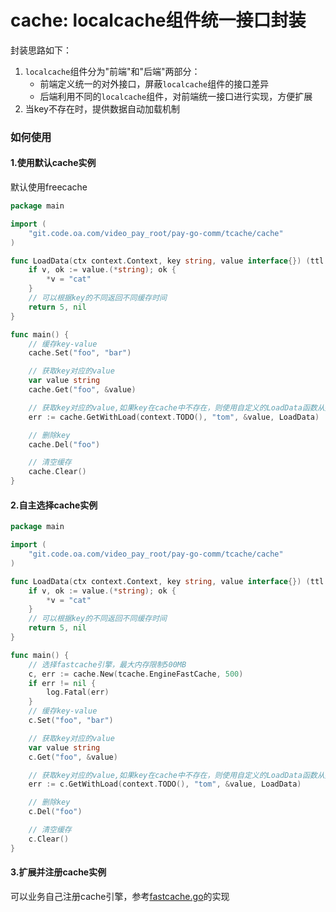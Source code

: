 # cache: localcache组件统一接口封装

封装思路如下：

1. `localcache`组件分为"前端"和"后端"两部分：
    - 前端定义统一的对外接口，屏蔽`localcache`组件的接口差异
    - 后端利用不同的`localcache`组件，对前端统一接口进行实现，方便扩展
2. 当key不存在时，提供数据自动加载机制

### 如何使用

#### 1.使用默认cache实例

默认使用freecache

```go
package main

import (
    "git.code.oa.com/video_pay_root/pay-go-comm/tcache/cache"
)

func LoadData(ctx context.Context, key string, value interface{}) (ttl int64, err error) {
    if v, ok := value.(*string); ok {
        *v = "cat"
    }
    // 可以根据key的不同返回不同缓存时间
    return 5, nil
}

func main() {
    // 缓存key-value
    cache.Set("foo", "bar")

    // 获取key对应的value
    var value string
    cache.Get("foo", &value)

    // 获取key对应的value,如果key在cache中不存在，则使用自定义的LoadData函数从数据源加载，并缓存在cache中
    err := cache.GetWithLoad(context.TODO(), "tom", &value, LoadData)

    // 删除key
    cache.Del("foo")

    // 清空缓存
    cache.Clear()
}
```

#### 2.自主选择cache实例

```go
package main

import (
    "git.code.oa.com/video_pay_root/pay-go-comm/tcache/cache"
)

func LoadData(ctx context.Context, key string, value interface{}) (ttl int64, err error) {
    if v, ok := value.(*string); ok {
        *v = "cat"
    }
    // 可以根据key的不同返回不同缓存时间
    return 5, nil
}

func main() {
    // 选择fastcache引擎，最大内存限制500MB
    c, err := cache.New(tcache.EngineFastCache, 500)
    if err != nil {
        log.Fatal(err)
    }
    // 缓存key-value
    c.Set("foo", "bar")

    // 获取key对应的value
    var value string
    c.Get("foo", &value)

    // 获取key对应的value,如果key在cache中不存在，则使用自定义的LoadData函数从数据源加载，并缓存在cache中
    err := c.GetWithLoad(context.TODO(), "tom", &value, LoadData)

    // 删除key
    c.Del("foo")

    // 清空缓存
    c.Clear()
}
```

#### 3.扩展并注册cache实例

可以业务自己注册cache引擎，参考[fastcache.go](./fastcache.go)的实现